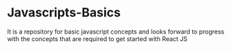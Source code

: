 # Javascripts-Basics
It is a repository for basic javascript concepts and looks forward to progress with the concepts that are required to get started with React JS
